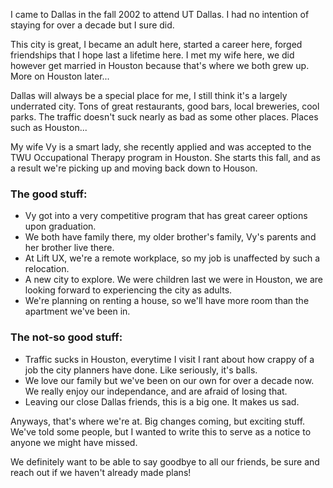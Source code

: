 <!--
{
  "title": "Houston Bound",
  "tags": ["life", "personal"]
}
-->


I came to Dallas in the fall 2002 to attend UT Dallas. I had no intention of staying for over a decade but I sure did. 

This city is great, I became an adult here, started a career here, forged friendships that I hope last a lifetime here. I met my wife here, we did however get married in Houston because that's where we both grew up. More on Houston later...

Dallas will always be a special place for me, I still think it's a largely underrated city. Tons of great restaurants, good bars, local breweries, cool parks. The traffic doesn't suck nearly as bad as some other places. Places such as Houston... 

My wife Vy is a smart lady, she recently applied and was accepted to the TWU Occupational Therapy program in Houston. She starts this fall, and as a result we're picking up and moving back down to Houson.

### The good stuff:

- Vy got into a very competitive program that has great career options upon graduation.
- We both have family there, my older brother's family, Vy's parents and her brother live there.
- At Lift UX, we're a remote workplace, so my job is unaffected by such a relocation.
- A new city to explore. We were children last we were in Houston, we are looking forward to experiencing the city as adults.
- We're planning on renting a house, so we'll have more room than the apartment we've been in.

### The not-so good stuff:

- Traffic sucks in Houston, everytime I visit I rant about how crappy of a job the city planners have done. Like seriously, it's balls.
- We love our family but we've been on our own for over a decade now. We really enjoy our independance, and are afraid of losing that. 
- Leaving our close Dallas friends, this is a big one. It makes us sad.

Anyways, that's where we're at. Big changes coming, but exciting stuff. We've told some people, but I wanted to write this to serve as a notice to anyone we might have missed. 

We definitely want to be able to say goodbye to all our friends, be sure and reach out if we haven't already made plans!



